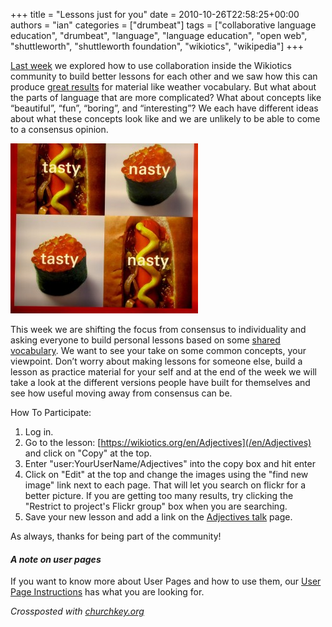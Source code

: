 +++
title = "Lessons just for you"
date = 2010-10-26T22:58:25+00:00
authors = "ian"
categories = ["drumbeat"]
tags = ["collaborative language education", "drumbeat", "language", "language education", "open web", "shuttleworth", "shuttleworth foundation", "wikiotics", "wikipedia"]
+++

[Last week](/blog/2010/10/wikiotics-week-2-talking-about-the-weather/) we explored how to use collaboration inside the Wikiotics community to build better lessons for each other and we saw how this can produce [great results](/blog/2010/10/pictures-keep-you-honest) for material like weather vocabulary. But what about the parts of language that are more complicated? What about concepts like “beautiful”, “fun”, “boring”, and “interesting”? We each have different ideas about what these concepts look like and we are unlikely to be able to come to a consensus opinion.

![Different worldviews welcome](hsbc-advertisement-300x272.jpg "hsbc-advertisement")

This week we are shifting the focus from consensus to individuality and asking everyone to build personal lessons based on some [shared vocabulary](/blog/2010/10/pictures-keep-you-honest). We want to see your take on some common concepts, your viewpoint. Don’t worry about making lessons for someone else, build a lesson as practice material for your self and at the end of the week we will take a look at the different versions people have built for themselves and see how useful moving away from consensus can be.

How To Participate:
1. Log in.
2. Go to the lesson: [https://wikiotics.org/en/Adjectives](/en/Adjectives) and click on "Copy" at the top.
3. Enter "user:YourUserName/Adjectives" into the copy box and hit enter
4. Click on "Edit" at the top and change the images using the "find new image" link next to each page. That will let you search on flickr for a better picture. If you are getting too many results, try clicking the "Restrict to project's Flickr group" box when you are searching.
5. Save your new lesson and add a link on the [Adjectives talk](/en/Adjectives_talk) page.

As always, thanks for being part of the community!

#### *A note on user pages*

If you want to know more about User Pages and how to use them, our [User Page Instructions](/en/User_Pages) has what you are looking for.

*Crossposted with [churchkey.org](https://churchkey.org/2010/10/26/lessons-just-for-you/)*
